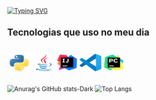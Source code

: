 [![Typing SVG](https://readme-typing-svg.demolab.com?font=Play&vCenter=true&left=true&size=50&pause=1000&color=C8F713&width=1000&height=65&lines=Ol%C3%A1+%2C+eu+me+chamo+Pierre+;Seja+Bem-Vindo(a)+!+👋)](https://git.io/typing-svg)

</div>

## Tecnologias que uso no meu dia
<div align="left"> <br>
  <img align="center" height="45" width="55" alt="js-icon"  src="https://raw.githubusercontent.com/devicons/devicon/master/icons/python/python-original.svg">
  <img align="center" height="40" width="50" alt="react-icon" src="https://raw.githubusercontent.com/devicons/devicon/master/icons/java/java-original.svg">
  <img align="center" height="40" width="50" alt="react-icon" src="https://raw.githubusercontent.com/devicons/devicon/master/icons/intellij/intellij-original.svg">
  <img align="center" height="40" width="50" alt="react-icon" src="https://raw.githubusercontent.com/devicons/devicon/master/icons/vscode/vscode-original.svg">
  <img align="center" height="40" width="50" alt="react-icon" src="https://raw.githubusercontent.com/devicons/devicon/master/icons/pycharm/pycharm-original.svg">
</div>

## 


![Anurag's GitHub stats-Dark](https://github-readme-stats.vercel.app/api?username=PierreOF&show_icons=true&theme=merko#gh-dark-mode-only)
![Top Langs](https://github-readme-stats.vercel.app/api/top-langs/?username=PierreOF&theme=merko&size_weight=0.5&count_weight=0.5)
